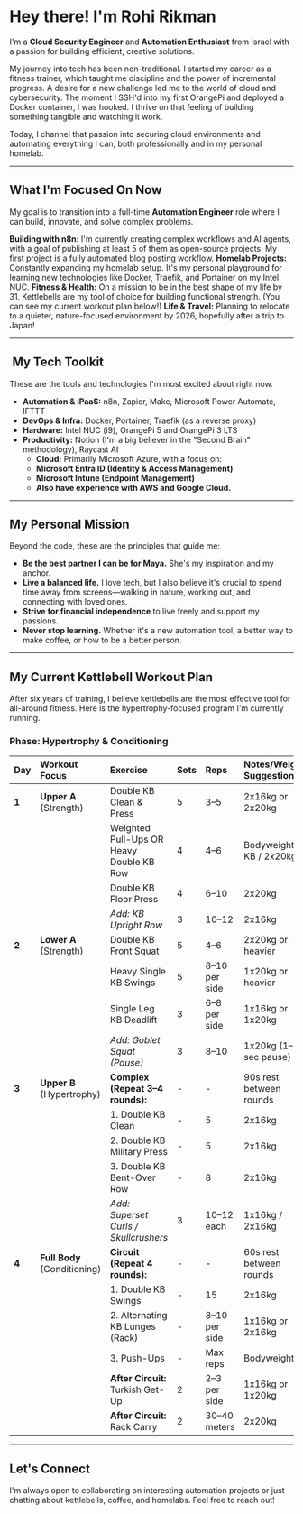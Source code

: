 # Hey there!  I'm Rohi Rikman

I'm a **Cloud Security Engineer** and **Automation Enthusiast** from Israel with a passion for building efficient, creative solutions.

My journey into tech has been non-traditional. I started my career as a fitness trainer, which taught me discipline and the power of incremental progress. A desire for a new challenge led me to the world of cloud and cybersecurity. The moment I SSH'd into my first OrangePi and deployed a Docker container, I was hooked. I thrive on that feeling of building something tangible and watching it work.

Today, I channel that passion into securing cloud environments and automating everything I can, both professionally and in my personal homelab.

---

##  What I'm Focused On Now

My goal is to transition into a full-time **Automation Engineer** role where I can build, innovate, and solve complex problems.

**‍Building with n8n:** I'm currently creating complex workflows and AI agents, with a goal of publishing at least 5 of them as open-source projects. My first project is a fully automated blog posting workflow.
**Homelab Projects:** Constantly expanding my homelab setup. It's my personal playground for learning new technologies like Docker, Traefik, and Portainer on my Intel NUC.
**Fitness & Health:** On a mission to be in the best shape of my life by 31. Kettlebells are my tool of choice for building functional strength. (You can see my current workout plan below!)
**Life & Travel:** Planning to relocate to a quieter, nature-focused environment by 2026, hopefully after a trip to Japan!

---

## ️ My Tech Toolkit

These are the tools and technologies I'm most excited about right now.

* **Automation & iPaaS:** n8n, Zapier, Make, Microsoft Power Automate, IFTTT
* **DevOps & Infra:** Docker, Portainer, Traefik (as a reverse proxy)
* **Hardware:** Intel NUC (i9), OrangePi 5 and OrangePi 3 LTS
* **Productivity:** Notion (I'm a big believer in the "Second Brain" methodology), Raycast AI
  * **Cloud:** Primarily Microsoft Azure, with a focus on:
  * **Microsoft Entra ID (Identity & Access Management)**
  * **Microsoft Intune (Endpoint Management)**
  * **Also have experience with AWS and Google Cloud.**

---

##  My Personal Mission

Beyond the code, these are the principles that guide me:

* **Be the best partner I can be for Maya.** She's my inspiration and my anchor.
* **Live a balanced life.** I love tech, but I also believe it's crucial to spend time away from screens—walking in nature, working out, and connecting with loved ones.
* **Strive for financial independence** to live freely and support my passions.
* **Never stop learning.** Whether it's a new automation tool, a better way to make coffee, or how to be a better person.

---

## My Current Kettlebell Workout Plan

After six years of training, I believe kettlebells are the most effective tool for all-around fitness. Here is the hypertrophy-focused program I'm currently running.

### Phase: Hypertrophy & Conditioning

| Day | Workout Focus             | Exercise                                            | Sets | Reps                  | Notes/Weight Suggestion         |
| :-- | :------------------------ | :-------------------------------------------------- | :--- | :-------------------- | :------------------------------ |
| **1** | **Upper A** (Strength)      | Double KB Clean & Press                             | 5    | 3–5                   | 2x16kg or 2x20kg                |
|     |                           | Weighted Pull-Ups OR Heavy Double KB Row            | 4    | 4–6                   | Bodyweight + KB / 2x20kg        |
|     |                           | Double KB Floor Press                               | 4    | 6–10                  | 2x20kg                          |
|     |                           | *Add: KB Upright Row* | 3    | 10–12                 | 2x16kg                          |
| **2** | **Lower A** (Strength)      | Double KB Front Squat                               | 5    | 4–6                   | 2x20kg or heavier               |
|     |                           | Heavy Single KB Swings                              | 5    | 8–10 per side         | 1x20kg or heavier               |
|     |                           | Single Leg KB Deadlift                              | 3    | 6–8 per side          | 1x16kg or 1x20kg                |
|     |                           | *Add: Goblet Squat (Pause)* | 3    | 8–10                  | 1x20kg (1–2 sec pause)          |
| **3** | **Upper B** (Hypertrophy)   | **Complex (Repeat 3–4 rounds):** | -    | -                     | 90s rest between rounds         |
|     |                           | 1. Double KB Clean                                  | -    | 5                     | 2x16kg                          |
|     |                           | 2. Double KB Military Press                         | -    | 5                     | 2x16kg                          |
|     |                           | 3. Double KB Bent-Over Row                          | -    | 8                     | 2x16kg                          |
|     |                           | *Add: Superset Curls / Skullcrushers* | 3    | 10–12 each            | 1x16kg / 2x16kg                 |
| **4** | **Full Body** (Conditioning) | **Circuit (Repeat 4 rounds):** | -    | -                     | 60s rest between rounds         |
|     |                           | 1. Double KB Swings                                 | -    | 15                    | 2x16kg                          |
|     |                           | 2. Alternating KB Lunges (Rack)                     | -    | 8–10 per side         | 1x16kg or 2x16kg                |
|     |                           | 3. Push-Ups                                         | -    | Max reps              | Bodyweight                      |
|     |                           | **After Circuit:** Turkish Get-Up                     | 2    | 2–3 per side          | 1x16kg or 1x20kg                |
|     |                           | **After Circuit:** Rack Carry                         | 2    | 30–40 meters          | 2x20kg                          |

---

##  Let's Connect

I'm always open to collaborating on interesting automation projects or just chatting about kettlebells, coffee, and homelabs. Feel free to reach out!
